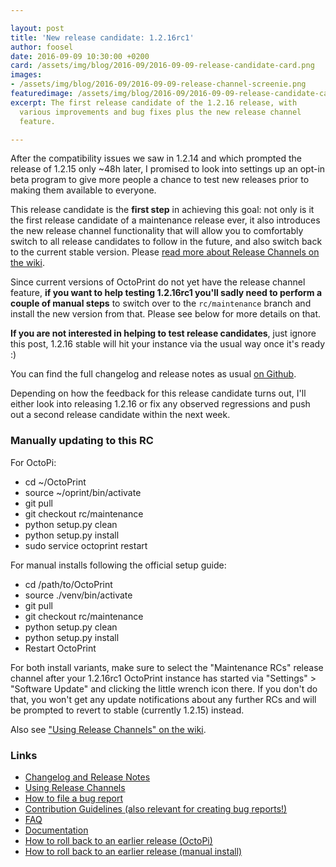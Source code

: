```yaml
---

layout: post
title: 'New release candidate: 1.2.16rc1'
author: foosel
date: 2016-09-09 10:30:00 +0200
card: /assets/img/blog/2016-09/2016-09-09-release-candidate-card.png
images:
- /assets/img/blog/2016-09/2016-09-09-release-channel-screenie.png
featuredimage: /assets/img/blog/2016-09/2016-09-09-release-candidate-card.png
excerpt: The first release candidate of the 1.2.16 release, with
  various improvements and bug fixes plus the new release channel
  feature.

---
```


After the compatibility issues we saw in 1.2.14 and which prompted the 
release of 1.2.15 only ~48h later, I promised to look into settings up
an opt-in beta program to give more people a chance to test new 
releases prior to making them available to everyone.

This release candidate is the **first step** in achieving this goal: not only
is it the first release candidate of a maintenance release ever, it also 
introduces the new release channel functionality that will allow you
to comfortably switch to all release candidates to follow in the future,
and also switch back to the current stable version. Please [read more about
Release Channels on the wiki](https://github.com/foosel/OctoPrint/wiki/Using-Release-Channels).

Since current versions of OctoPrint do not yet have the release channel
feature, **if you want to help testing 1.2.16rc1 you'll sadly need to perform
a couple of manual steps** to switch over to the `rc/maintenance`
branch and install the new version from that. Please see below for more details
on that.

**If you are not interested in helping to test release candidates**, just
ignore this post, 1.2.16 stable will hit your instance via the usual
way once it's ready :)

You can find the full changelog and release notes as usual 
[on Github](https://github.com/foosel/OctoPrint/releases/tag/1.2.16rc1).

Depending on how the feedback for this release candidate turns out, I'll
either look into releasing 1.2.16 or fix any observed regressions and push 
out a second release candidate within the next week.

### Manually updating to this RC

For OctoPi:

  * cd ~/OctoPrint
  * source ~/oprint/bin/activate
  * git pull
  * git checkout rc/maintenance
  * python setup.py clean
  * python setup.py install
  * sudo service octoprint restart

For manual installs following the official setup guide:

  * cd /path/to/OctoPrint
  * source ./venv/bin/activate
  * git pull
  * git checkout rc/maintenance
  * python setup.py clean
  * python setup.py install
  * Restart OctoPrint

For both install variants, make sure to select the "Maintenance RCs"
release channel after your 1.2.16rc1 OctoPrint instance has started
via "Settings" > "Software Update" and clicking the little wrench icon
there. If you don't do that, you won't get any update notifications
about any further RCs and will be prompted to revert to stable (currently
1.2.15) instead.

Also see ["Using Release Channels" on the wiki](https://github.com/foosel/OctoPrint/wiki/Using-Release-Channels).

### Links

  * [Changelog and Release Notes](https://github.com/foosel/OctoPrint/releases/tag/1.2.16rc1)
  * [Using Release Channels](https://github.com/foosel/OctoPrint/wiki/Using-Release-Channels)
  * [How to file a bug report](https://github.com/foosel/OctoPrint/blob/master/CONTRIBUTING.md#how-to-file-a-bug-report)
  * [Contribution Guidelines (also relevant for creating bug reports!)](https://github.com/foosel/OctoPrint/blob/master/CONTRIBUTING.md)
  * [FAQ](https://github.com/foosel/OctoPrint/wiki/FAQ)
  * [Documentation](http://docs.octoprint.org/)
  * [How to roll back to an earlier release (OctoPi)](https://github.com/foosel/OctoPrint/wiki/FAQ#how-can-i-revert-to-an-older-version-of-the-octoprint-installation-on-my-octopi-image)
  * [How to roll back to an earlier release (manual install)](https://github.com/foosel/OctoPrint/wiki/FAQ#how-can-i-roll-back-to-an-earlier-version-after-an-update)
